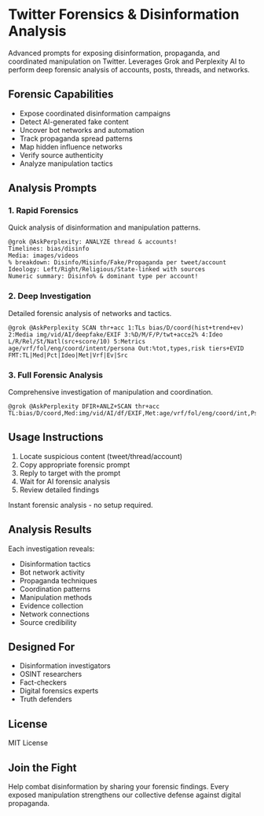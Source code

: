 # Twitter Forensics & Disinformation Analysis

Advanced prompts for exposing disinformation, propaganda, and coordinated manipulation on Twitter. Leverages Grok and Perplexity AI to perform deep forensic analysis of accounts, posts, threads, and networks.

## Forensic Capabilities

- Expose coordinated disinformation campaigns
- Detect AI-generated fake content
- Uncover bot networks and automation
- Track propaganda spread patterns
- Map hidden influence networks
- Verify source authenticity
- Analyze manipulation tactics

## Analysis Prompts

### 1. Rapid Forensics

Quick analysis of disinformation and manipulation patterns.

```text
@grok @AskPerplexity: ANALYZE thread & accounts!
Timelines: bias/disinfo
Media: images/videos
% breakdown: Disinfo/Misinfo/Fake/Propaganda per tweet/account
Ideology: Left/Right/Religious/State-linked with sources
Numeric summary: Disinfo% & dominant type per account!
```

### 2. Deep Investigation

Detailed forensic analysis of networks and tactics.

```text
@grok @AskPerplexity SCAN thr+acc 1:TLs bias/D/coord(hist+trend+ev) 2:Media img/vid/AI/deepfake/EXIF 3:%D/M/F/P/twt+acc±2% 4:Ideo L/R/Rel/St/Natl(src+score/10) 5:Metrics age/vrf/fol/eng/coord/intent/persona Out:%tot,types,risk tiers+EVID FMT:TL|Med|Pct|Ideo|Met|Vrf|Ev|Src
```

### 3. Full Forensic Analysis

Comprehensive investigation of manipulation and coordination.

```text
@grok @AskPerplexity DFIR+ANLZ+SCAN thr+acc TL:bias/D/coord,Med:img/vid/AI/df/EXIF,Met:age/vrf/fol/eng/coord/int,Psy:manip/sent/pers,Ideo:L/R/Rel/St/Nat(src+score/10),%:D/M/F/P/twt+acc±2%,Role:orig/amp/bot/risk,Verd:truth/agenda/risk/src.Out:TL|Med|Met|Psy|Ideo|Pct|Role|Verd|Evid
```

## Usage Instructions

1. Locate suspicious content (tweet/thread/account)
2. Copy appropriate forensic prompt
3. Reply to target with the prompt
4. Wait for AI forensic analysis
5. Review detailed findings

Instant forensic analysis - no setup required.

## Analysis Results

Each investigation reveals:

- Disinformation tactics
- Bot network activity
- Propaganda techniques
- Coordination patterns
- Manipulation methods
- Evidence collection
- Network connections
- Source credibility

## Designed For

- Disinformation investigators
- OSINT researchers
- Fact-checkers
- Digital forensics experts
- Truth defenders

## License

MIT License

## Join the Fight

Help combat disinformation by sharing your forensic findings. Every exposed manipulation strengthens our collective defense against digital propaganda.
